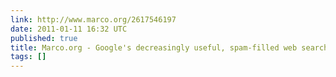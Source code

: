 ```yaml
---
link: http://www.marco.org/2617546197
date: 2011-01-11 16:32 UTC
published: true
title: Marco.org - Google's decreasingly useful, spam-filled web search
tags: []
---
```



